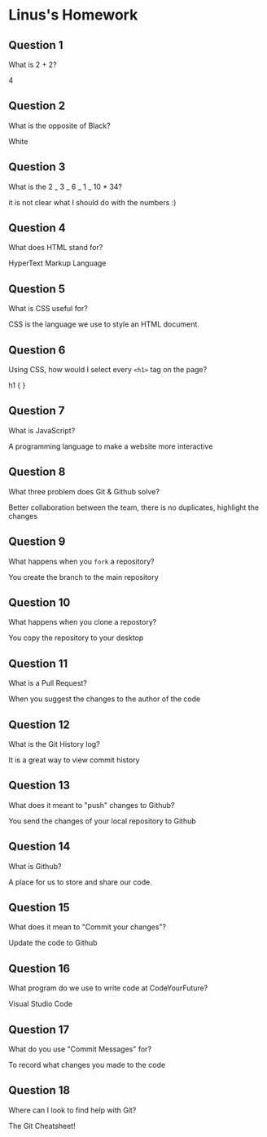 # Linus's Homework

## Question 1

What is 2 + 2?

4

## Question 2

What is the opposite of Black?

White

## Question 3

What is the 2 _ 3 _ 6 _ 1 _ 10 \* 34?

it is not clear what I should do with the numbers :)

## Question 4

What does HTML stand for?

HyperText Markup Language

## Question 5

What is CSS useful for?

CSS is the language we use to style an HTML document.

## Question 6

Using CSS, how would I select every `<h1>` tag on the page?

h1 {
}

## Question 7

What is JavaScript?

A programming language to make a website more interactive

## Question 8

What three problem does Git & Github solve?

Better collaboration between the team, there is no duplicates, highlight the changes

## Question 9

What happens when you `fork` a repository?

You create the branch to the main repository

## Question 10

What happens when you clone a repostory?

You copy the repository to your desktop

## Question 11

What is a Pull Request?

When you suggest the changes to the author of the code

## Question 12

What is the Git History log?

It is a great way to view commit history

## Question 13

What does it meant to "push" changes to Github?

You send the changes of your local repository to Github

## Question 14

What is Github?

A place for us to store and share our code.

## Question 15

What does it mean to "Commit your changes"?

Update the code to Github

## Question 16

What program do we use to write code at CodeYourFuture?

Visual Studio Code

## Question 17

What do you use "Commit Messages" for?

To record what changes you made to the code

## Question 18

Where can I look to find help with Git?

The Git Cheatsheet!
